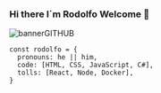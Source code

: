 ### Hi there I´m Rodolfo Welcome 👋
![bannerGITHUB](https://github.com/rodjoker/rodjoker/assets/136286056/8d8dffe3-f2d7-464b-bbc7-6da2574921b2)
```JS
const rodolfo = {
  pronouns: he || him,
  code: [HTML, CSS, JavaScript, C#],
  tolls: [React, Node, Docker],
}
```
<!--
**rodjoker/rodjoker** is a ✨ _special_ ✨ repository because its `README.md` (this file) appears on your GitHub profile.

Here are some ideas to get you started:

- 🔭 I’m currently working on ...
- 🌱 I’m currently learning ...
- 👯 I’m looking to collaborate on ...
- 🤔 I’m looking for help with ...
- 💬 Ask me about ...
- 📫 How to reach me: ...
- 😄 Pronouns: ...
- ⚡ Fun fact: ...
-->
